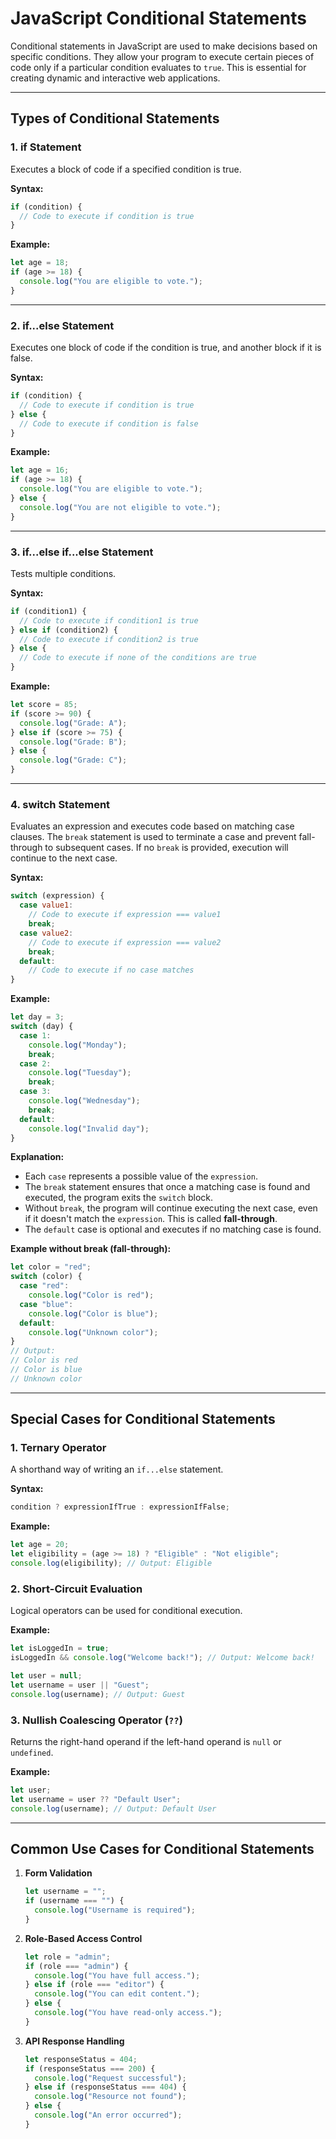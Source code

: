 # JavaScript Conditional Statements

Conditional statements in JavaScript are used to make decisions based on specific conditions. They allow your program to execute certain pieces of code only if a particular condition evaluates to `true`. This is essential for creating dynamic and interactive web applications.

---

## Types of Conditional Statements

### 1. **if Statement**
Executes a block of code if a specified condition is true.

**Syntax:**
```js
if (condition) {
  // Code to execute if condition is true
}
```

**Example:**
```js
let age = 18;
if (age >= 18) {
  console.log("You are eligible to vote.");
}
```

---

### 2. **if...else Statement**
Executes one block of code if the condition is true, and another block if it is false.

**Syntax:**
```js
if (condition) {
  // Code to execute if condition is true
} else {
  // Code to execute if condition is false
}
```

**Example:**
```js
let age = 16;
if (age >= 18) {
  console.log("You are eligible to vote.");
} else {
  console.log("You are not eligible to vote.");
}
```

---

### 3. **if...else if...else Statement**
Tests multiple conditions.

**Syntax:**
```js
if (condition1) {
  // Code to execute if condition1 is true
} else if (condition2) {
  // Code to execute if condition2 is true
} else {
  // Code to execute if none of the conditions are true
}
```

**Example:**
```js
let score = 85;
if (score >= 90) {
  console.log("Grade: A");
} else if (score >= 75) {
  console.log("Grade: B");
} else {
  console.log("Grade: C");
}
```

---

### 4. **switch Statement**
Evaluates an expression and executes code based on matching case clauses. The `break` statement is used to terminate a case and prevent fall-through to subsequent cases. If no `break` is provided, execution will continue to the next case.

**Syntax:**
```js
switch (expression) {
  case value1:
    // Code to execute if expression === value1
    break;
  case value2:
    // Code to execute if expression === value2
    break;
  default:
    // Code to execute if no case matches
}
```

**Example:**
```js
let day = 3;
switch (day) {
  case 1:
    console.log("Monday");
    break;
  case 2:
    console.log("Tuesday");
    break;
  case 3:
    console.log("Wednesday");
    break;
  default:
    console.log("Invalid day");
}
```

**Explanation:**
- Each `case` represents a possible value of the `expression`.
- The `break` statement ensures that once a matching case is found and executed, the program exits the `switch` block.
- Without `break`, the program will continue executing the next case, even if it doesn't match the `expression`. This is called **fall-through**.
- The `default` case is optional and executes if no matching case is found.

**Example without break (fall-through):**
```js
let color = "red";
switch (color) {
  case "red":
    console.log("Color is red");
  case "blue":
    console.log("Color is blue");
  default:
    console.log("Unknown color");
}
// Output:
// Color is red
// Color is blue
// Unknown color
```

---

## Special Cases for Conditional Statements

### 1. **Ternary Operator**
A shorthand way of writing an `if...else` statement.

**Syntax:**
```js
condition ? expressionIfTrue : expressionIfFalse;
```

**Example:**
```js
let age = 20;
let eligibility = (age >= 18) ? "Eligible" : "Not eligible";
console.log(eligibility); // Output: Eligible
```

### 2. **Short-Circuit Evaluation**
Logical operators can be used for conditional execution.

**Example:**
```js
let isLoggedIn = true;
isLoggedIn && console.log("Welcome back!"); // Output: Welcome back!

let user = null;
let username = user || "Guest";
console.log(username); // Output: Guest
```

### 3. **Nullish Coalescing Operator (`??`)**
Returns the right-hand operand if the left-hand operand is `null` or `undefined`.

**Example:**
```js
let user;
let username = user ?? "Default User";
console.log(username); // Output: Default User
```

---

## Common Use Cases for Conditional Statements

1. **Form Validation**
   ```js
   let username = "";
   if (username === "") {
     console.log("Username is required");
   }
   ```

2. **Role-Based Access Control**
   ```js
   let role = "admin";
   if (role === "admin") {
     console.log("You have full access.");
   } else if (role === "editor") {
     console.log("You can edit content.");
   } else {
     console.log("You have read-only access.");
   }
   ```

3. **API Response Handling**
   ```js
   let responseStatus = 404;
   if (responseStatus === 200) {
     console.log("Request successful");
   } else if (responseStatus === 404) {
     console.log("Resource not found");
   } else {
     console.log("An error occurred");
   }
   ```
